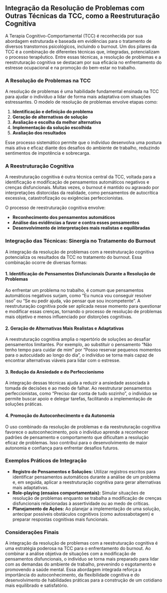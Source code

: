 
## Integração da Resolução de Problemas com Outras Técnicas da TCC, como a Reestruturação Cognitiva

A Terapia Cognitivo-Comportamental (TCC) é reconhecida por sua abordagem estruturada e baseada em evidências para o tratamento de diversos transtornos psicológicos, incluindo o burnout. Um dos pilares da TCC é a combinação de diferentes técnicas que, integradas, potencializam o processo terapêutico. Entre essas técnicas, a resolução de problemas e a reestruturação cognitiva se destacam por sua eficácia no enfrentamento do estresse ocupacional e na promoção do bem-estar no trabalho.

### A Resolução de Problemas na TCC

A resolução de problemas é uma habilidade fundamental ensinada na TCC para ajudar o indivíduo a lidar de forma mais adaptativa com situações estressantes. O modelo de resolução de problemas envolve etapas como:

1. **Identificação e definição do problema**
2. **Geração de alternativas de solução**
3. **Avaliação e escolha da melhor alternativa**
4. **Implementação da solução escolhida**
5. **Avaliação dos resultados**

Esse processo sistemático permite que o indivíduo desenvolva uma postura mais ativa e eficaz diante dos desafios do ambiente de trabalho, reduzindo sentimentos de impotência e sobrecarga.

### A Reestruturação Cognitiva

A reestruturação cognitiva é outra técnica central da TCC, voltada para a identificação e modificação de pensamentos automáticos negativos e crenças disfuncionais. Muitas vezes, o burnout é mantido ou agravado por interpretações distorcidas da realidade, como pensamentos de autocrítica excessiva, catastrofização ou exigências perfeccionistas.

O processo de reestruturação cognitiva envolve:

- **Reconhecimento dos pensamentos automáticos**
- **Análise das evidências a favor e contra esses pensamentos**
- **Desenvolvimento de interpretações mais realistas e equilibradas**

### Integração das Técnicas: Sinergia no Tratamento do Burnout

A integração da resolução de problemas com a reestruturação cognitiva potencializa os resultados da TCC no tratamento do burnout. Essa combinação ocorre de diversas formas:

#### 1. **Identificação de Pensamentos Disfuncionais Durante a Resolução de Problemas**

Ao enfrentar um problema no trabalho, é comum que pensamentos automáticos negativos surjam, como “Eu nunca vou conseguir resolver isso” ou “Se eu pedir ajuda, vão pensar que sou incompetente”. A reestruturação cognitiva pode ser aplicada nesse momento para questionar e modificar essas crenças, tornando o processo de resolução de problemas mais objetivo e menos influenciado por distorções cognitivas.

#### 2. **Geração de Alternativas Mais Realistas e Adaptativas**

A reestruturação cognitiva amplia o repertório de soluções ao desafiar pensamentos limitantes. Por exemplo, ao substituir o pensamento “Não tenho tempo para cuidar de mim” por “Posso reservar pequenos momentos para o autocuidado ao longo do dia”, o indivíduo se torna mais capaz de encontrar alternativas viáveis para lidar com o estresse.

#### 3. **Redução da Ansiedade e do Perfeccionismo**

A integração dessas técnicas ajuda a reduzir a ansiedade associada à tomada de decisões e ao medo de falhar. Ao reestruturar pensamentos perfeccionistas, como “Preciso dar conta de tudo sozinho”, o indivíduo se permite buscar apoio e delegar tarefas, facilitando a implementação de soluções práticas.

#### 4. **Promoção do Autoconhecimento e da Autonomia**

O uso combinado da resolução de problemas e da reestruturação cognitiva favorece o autoconhecimento, pois o indivíduo aprende a reconhecer padrões de pensamento e comportamento que dificultam a resolução eficaz de problemas. Isso contribui para o desenvolvimento de maior autonomia e confiança para enfrentar desafios futuros.

### Exemplos Práticos de Integração

- **Registro de Pensamentos e Soluções:** Utilizar registros escritos para identificar pensamentos automáticos durante a análise de um problema e, em seguida, aplicar a reestruturação cognitiva para gerar alternativas mais adaptativas.
- **Role-playing (ensaios comportamentais):** Simular situações de resolução de problemas enquanto se trabalha a modificação de crenças disfuncionais relacionadas à assertividade ou ao medo de críticas.
- **Planejamento de Ações:** Ao planejar a implementação de uma solução, antecipar possíveis obstáculos cognitivos (como autossabotagem) e preparar respostas cognitivas mais funcionais.

### Considerações Finais

A integração da resolução de problemas com a reestruturação cognitiva é uma estratégia poderosa na TCC para o enfrentamento do burnout. Ao combinar a análise objetiva de situações com a modificação de pensamentos disfuncionais, o indivíduo se torna mais preparado para lidar com as demandas do ambiente de trabalho, prevenindo o esgotamento e promovendo a saúde mental. Essa abordagem integrada reforça a importância do autoconhecimento, da flexibilidade cognitiva e do desenvolvimento de habilidades práticas para a construção de um cotidiano mais equilibrado e satisfatório.
```
